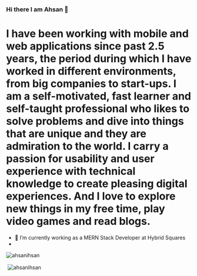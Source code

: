 ### Hi there I am Ahsan 👋

# I have been working with mobile and web applications since past 2.5 years, the period during which I have worked in different environments, from big companies to start-ups. I am a self-motivated, fast learner and self-taught professional who likes to solve problems and dive into things that are unique and they are admiration to the world. I carry a passion for usability and user experience with technical knowledge to create pleasing digital experiences. And I love to explore new things in my free time, play video games and read blogs. 

- 🔭 I’m currently working as a MERN Stack Developer at Hybrid Squares
- 

<p align="left"> <img src="https://komarev.com/ghpvc/?username=ahsanihsan&label=Profile%20views&color=0e75b6&style=flat" alt="ahsanihsan" /> </p>
<p>&nbsp;<img align="center" src="https://github-readme-stats.vercel.app/api?username=ahsanihsan&show_icons=true&theme=dark&include_all_commits=true&count_private=true&locale=en" alt="ahsanihsan" /></p>
